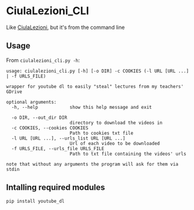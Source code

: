 # CiulaLezioni_CLI

Like [CiulaLezioni](https://github.com/AndreaTerenz/CiulaLezioni), but it's from the command line

## Usage

From `ciulalezioni_cli.py -h`:

```
usage: ciulalezioni_cli.py [-h] [-o DIR] -c COOKIES (-l URL [URL ...] | -f URLS_FILE)

wrapper for youtube dl to easily "steal" lectures from my teachers' GDrive

optional arguments:
  -h, --help            show this help message and exit

  -o DIR, --out_dir DIR
                        directory to download the videos in
  -c COOKIES, --cookies COOKIES
                        Path to cookies txt file
  -l URL [URL ...], --urls_list URL [URL ...]
                        Url of each video to be downloaded
  -f URLS_FILE, --urls_file URLS_FILE
                        Path to txt file containing the videos' urls

note that without any arguments the program will ask for them via stdin
```

## Intalling required modules

`pip install youtube_dl`
